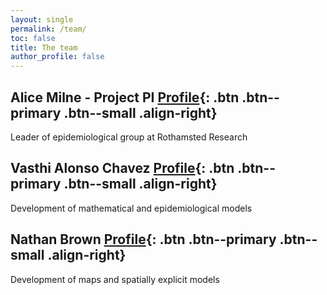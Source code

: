 ```yaml
---
layout: single
permalink: /team/
toc: false
title: The team
author_profile: false
---
```

## Alice Milne - Project PI [Profile](https://www.rothamsted.ac.uk/our-people/alice-milne){: .btn .btn--primary .btn--small .align-right}
Leader of epidemiological group at Rothamsted Research
## Vasthi Alonso Chavez [Profile](https://www.rothamsted.ac.uk/our-people/vasthi-alonso-chavez){: .btn .btn--primary .btn--small .align-right}
Development of mathematical and epidemiological models

## Nathan Brown [Profile](https://www.researchgate.net/profile/Nathan_Brown16){: .btn .btn--primary .btn--small .align-right}
Development of maps and spatially explicit models
